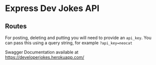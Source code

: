 # Express Dev Jokes API

## Routes

For posting, deleting and putting you will need to provide an `api_key`. 
You can pass this using a query string, for example `?api_key=neocat`

Swagger Documentation available at https://developerjokes.herokuapp.com/
